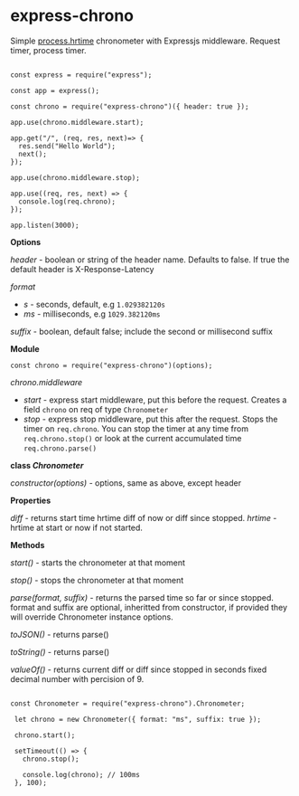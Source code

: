 # express-chrono
Simple [process.hrtime](https://nodejs.org/api/process.html#process_process_hrtime_time) chronometer with Expressjs middleware. Request timer, process timer.

```

const express = require("express");

const app = express();

const chrono = require("express-chrono")({ header: true });

app.use(chrono.middleware.start);

app.get("/", (req, res, next)=> {
  res.send("Hello World");
  next();
});

app.use(chrono.middleware.stop);

app.use((req, res, next) => {
  console.log(req.chrono);
});

app.listen(3000);

```

**Options**

*header* - boolean or string of the header name. Defaults to false. If true the default header is X-Response-Latency

*format* 
 * *s* - seconds, default, e.g `1.029382120s`
 * *ms* - milliseconds, e.g `1029.382120ms`
 
*suffix* - boolean, default false; include the second or millisecond suffix

**Module**

`const chrono = require("express-chrono")(options);`

*chrono.middleware*

* *start* - express start middleware, put this before the request. Creates a field `chrono` on req of type `Chronometer`
* *stop* - express stop middleware, put this after the request. Stops the timer on `req.chrono`. You can stop the timer at any time from `req.chrono.stop()` or look at the current accumulated time `req.chrono.parse()`

**class *Chronometer***

*constructor(options)* - options, same as above, except header

**Properties**

*diff* - returns start time hrtime diff of now or diff since stopped.
*hrtime* - hrtime at start or now if not started.

**Methods**

*start()* - starts the chronometer at that moment

*stop()* - stops the chronometer at that moment

*parse(format, suffix)* - returns the parsed time so far or since stopped. format and suffix are optional, inheritted from constructor, if provided they will override Chronometer instance options.

*toJSON()* - returns parse()

*toString()* - returns parse()

*valueOf()* - returns current diff or diff since stopped in seconds fixed decimal number with percision of 9. 

```

const Chronometer = require("express-chrono").Chronometer;
 
 let chrono = new Chronometer({ format: "ms", suffix: true });
 
 chrono.start();
 
 setTimeout(() => {
   chrono.stop();
   
   console.log(chrono); // 100ms
 }, 100);

```
